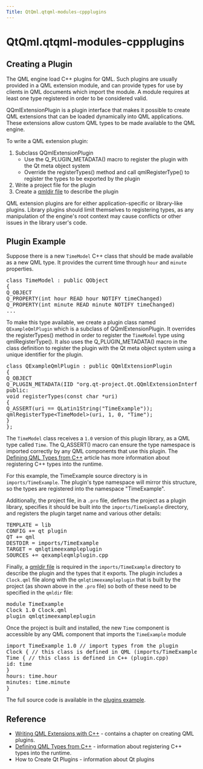 ```yaml
---
Title: QtQml.qtqml-modules-cppplugins
---
```


# QtQml.qtqml-modules-cppplugins

<span class="subtitle"></span>
<!-- $$$qtqml-modules-cppplugins.html-description -->
<h2 id="creating-a-plugin">Creating a Plugin</h2>
<p>The QML engine load C++ plugins for QML. Such plugins are usually provided in a QML extension module, and can provide types for use by clients in QML documents which import the module. A module requires at least one type registered in order to be considered valid.</p>
<p>QQmlExtensionPlugin is a plugin interface that makes it possible to create QML extensions that can be loaded dynamically into QML applications. These extensions allow custom QML types to be made available to the QML engine.</p>
<p>To write a QML extension plugin:</p>
<ol class="1">
<li>Subclass QQmlExtensionPlugin<ul>
<li>Use the Q_PLUGIN_METADATA() macro to register the plugin with the Qt meta object system</li>
<li>Override the registerTypes() method and call qmlRegisterType() to register the types to be exported by the plugin</li>
</ul>
</li>
<li>Write a project file for the plugin</li>
<li>Create a <a href="QtQml.qtqml-modules-qmldir.md">qmldir file</a> to describe the plugin</li>
</ol>
<p>QML extension plugins are for either application-specific or library-like plugins. Library plugins should limit themselves to registering types, as any manipulation of the engine's root context may cause conflicts or other issues in the library user's code.</p>
<h2 id="plugin-example">Plugin Example</h2>
<p>Suppose there is a new <code>TimeModel</code> C++ class that should be made available as a new QML type. It provides the current time through <code>hour</code> and <code>minute</code> properties.</p>
<pre class="cpp"><span class="keyword">class</span> TimeModel : <span class="keyword">public</span> <span class="type">QObject</span>
{
Q_OBJECT
Q_PROPERTY(<span class="type">int</span> hour READ hour NOTIFY timeChanged)
Q_PROPERTY(<span class="type">int</span> minute READ minute NOTIFY timeChanged)
...</pre>
<p>To make this type available, we create a plugin class named <code>QExampleQmlPlugin</code> which is a subclass of QQmlExtensionPlugin. It overrides the registerTypes() method in order to register the <code>TimeModel</code> type using qmlRegisterType(). It also uses the Q_PLUGIN_METADATA() macro in the class definition to register the plugin with the Qt meta object system using a unique identifier for the plugin.</p>
<pre class="cpp"><span class="keyword">class</span> <span class="type">QExampleQmlPlugin</span> : <span class="keyword">public</span> <span class="type">QQmlExtensionPlugin</span>
{
Q_OBJECT
Q_PLUGIN_METADATA(IID <span class="string">&quot;org.qt-project.Qt.QQmlExtensionInterface&quot;</span>)
<span class="keyword">public</span>:
<span class="type">void</span> registerTypes(<span class="keyword">const</span> <span class="type">char</span> <span class="operator">*</span>uri)
{
Q_ASSERT(uri <span class="operator">=</span><span class="operator">=</span> QLatin1String(<span class="string">&quot;TimeExample&quot;</span>));
qmlRegisterType<span class="operator">&lt;</span>TimeModel<span class="operator">&gt;</span>(uri<span class="operator">,</span> <span class="number">1</span><span class="operator">,</span> <span class="number">0</span><span class="operator">,</span> <span class="string">&quot;Time&quot;</span>);
}
};</pre>
<p>The <code>TimeModel</code> class receives a <code>1.0</code> version of this plugin library, as a QML type called <code>Time</code>. The Q_ASSERT() macro can ensure the type namespace is imported correctly by any QML components that use this plugin. The <a href="QtQml.qtqml-cppintegration-definetypes.md">Defining QML Types from C++</a> article has more information about registering C++ types into the runtime.</p>
<p>For this example, the TimeExample source directory is in <code>imports/TimeExample</code>. The plugin's type namespace will mirror this structure, so the types are registered into the namespace &quot;TimeExample&quot;.</p>
<p>Additionally, the project file, in a <code>.pro</code> file, defines the project as a plugin library, specifies it should be built into the <code>imports/TimeExample</code> directory, and registers the plugin target name and various other details:</p>
<pre class="cpp">TEMPLATE <span class="operator">=</span> lib
CONFIG <span class="operator">+</span><span class="operator">=</span> qt plugin
QT <span class="operator">+</span><span class="operator">=</span> qml
DESTDIR <span class="operator">=</span> imports<span class="operator">/</span>TimeExample
TARGET <span class="operator">=</span> qmlqtimeexampleplugin
SOURCES <span class="operator">+</span><span class="operator">=</span> qexampleqmlplugin<span class="operator">.</span>cpp</pre>
<p>Finally, a <a href="QtQml.qtqml-modules-qmldir.md">qmldir file</a> is required in the <code>imports/TimeExample</code> directory to describe the plugin and the types that it exports. The plugin includes a <code>Clock.qml</code> file along with the <code>qmlqtimeexampleplugin</code> that is built by the project (as shown above in the <code>.pro</code> file) so both of these need to be specified in the <code>qmldir</code> file:</p>
<pre class="cpp">module TimeExample
Clock <span class="number">1.0</span> Clock<span class="operator">.</span>qml
plugin qmlqtimeexampleplugin</pre>
<p>Once the project is built and installed, the new <code>Time</code> component is accessible by any QML component that imports the <code>TimeExample</code> module</p>
<pre class="qml">import TimeExample 1.0 <span class="comment">// import types from the plugin</span>
<span class="type">Clock</span> { <span class="comment">// this class is defined in QML (imports/TimeExample/Clock.qml)</span>
<span class="type">Time</span> { <span class="comment">// this class is defined in C++ (plugin.cpp)</span>
<span class="name">id</span>: <span class="name">time</span>
}
<span class="name">hours</span>: <span class="name">time</span>.<span class="name">hour</span>
<span class="name">minutes</span>: <span class="name">time</span>.<span class="name">minute</span>
}</pre>
<p>The full source code is available in the <a href="QtQml.qmlextensionplugins/">plugins example</a>.</p>
<h2 id="reference">Reference</h2>
<ul>
<li><a href="QtQml.tutorials-extending-qml/">Writing QML Extensions with C++</a> - contains a chapter on creating QML plugins.</li>
<li><a href="QtQml.qtqml-cppintegration-definetypes.md">Defining QML Types from C++</a> - information about registering C++ types into the runtime.</li>
<li>How to Create Qt Plugins - information about Qt plugins</li>
</ul>
<!-- @@@qtqml-modules-cppplugins.html -->
